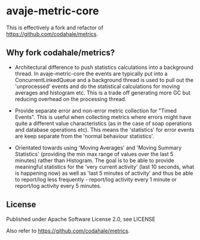 avaje-metric-core
=================

This is effectively a fork and refactor of https://github.com/codahale/metrics.

Why fork codahale/metrics?
--------------------------
- Architectural difference to push statistics calculations into a background thread. 
In avaje-metric-core the events are typically put into a ConcurrentLinkedQueue and a background 
thread is used to pull out the 'unprocessed' events and do the statistical 
calculations for moving averages and histogram etc. 
This is a trade off generating more GC but reducing overhead on the processing thread.

- Provide separate error and non-error metric collection for "Timed Events". This is
useful when collecting metrics where errors might have quite a different value characteristics 
(as in the case of soap operations and database operations etc). This means the 'statistics' for
error events are keep separate from the 'normal behaviour statistics'.

- Orientated towards using 'Moving Averages' and 'Moving Summary Statistics' (providing the min max
range of values over the last 5 minutes) rather than Histogram. The goal is to be able to provide
meaningful statistics for the 'very current activity' (last 10 seconds, what is happening now) as well
as 'last 5 minutes of activity' and thus be able to report/log less frequently - report/log activity 
every 1 minute or report/log activity every 5 minutes.


 

License
-------

Published under Apache Software License 2.0, see LICENSE

Also refer to https://github.com/codahale/metrics.
